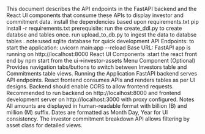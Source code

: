 This document describes the API endpoints in the FastAPI backend and the React UI components that consume these APIs to display investor and commitment data. install the dependencies based upon requirements.txt pip install -r requirements.txt
prerequisite: run the create_ddl.py to create databse and tables once. run upload_to_db.py to ingest the data to databse tables . note:used sqlite database for quick development
API Endpoints: to start the application: uvicorn main:app --reload Base URL: FastAPI app is running on http://localhost:8000
React UI Components :start the react front end by npm start from the ui->investor-assets
Menu Component (Optional) Provides navigation tabs/buttons to switch between Investors table and Commitments table views.
Running the Application FastAPI backend serves API endpoints.
React frontend consumes APIs and renders tables as per UI designs.
Backend should enable CORS to allow frontend requests.
Recommended to run backend on http://localhost:8000 and frontend development server on http://localhost:3000 with proxy configured.
Notes All amounts are displayed in human-readable format with billion (B) and million (M) suffix.
Dates are formatted as Month Day, Year for UI consistency.
The investor commitment breakdown API allows filtering by asset class for detailed views.
